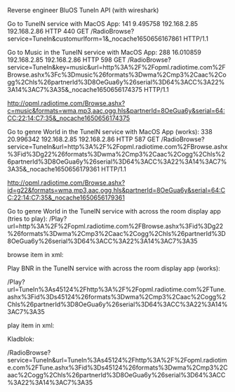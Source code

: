 Reverse engineer BluOS TuneIn API (with wireshark)

Go to TuneIN service with MacOS App:
141	9.495758	192.168.2.85	192.168.2.86	HTTP	440	GET /RadioBrowse?service=TuneIn&customurlform=1&_nocache1650656167861 HTTP/1.1 

Go to Music in the TuneIN service with MacOS App:
288	16.010859	192.168.2.85	192.168.2.86	HTTP	598	GET /RadioBrowse?service=TuneIn&key=music&url=http%3A%2F%2Fopml.radiotime.com%2FBrowse.ashx%3Fc%3Dmusic%26formats%3Dwma%2Cmp3%2Caac%2Cogg%2Chls%26partnerId%3D8OeGua6y%26serial%3D64%3ACC%3A22%3A14%3AC7%3A35&_nocache1650656174375 HTTP/1.1 

http://opml.radiotime.com/Browse.ashx?c=music&formats=wma,mp3,aac,ogg,hls&partnerId=8OeGua6y&serial=64:CC:22:14:C7:35&_nocache1650656174375

Go to genre World in the TuneIN service with MacOS App (works):
338	20.996342	192.168.2.85	192.168.2.86	HTTP	587	GET /RadioBrowse?service=TuneIn&url=http%3A%2F%2Fopml.radiotime.com%2FBrowse.ashx%3Fid%3Dg22%26formats%3Dwma%2Cmp3%2Caac%2Cogg%2Chls%26partnerId%3D8OeGua6y%26serial%3D64%3ACC%3A22%3A14%3AC7%3A35&_nocache1650656179361 HTTP/1.1 

http://opml.radiotime.com/Browse.ashx?id=g22&formats=wma,mp3,aac,ogg,hls&partnerId=8OeGua6y&serial=64:CC:22:14:C7:35&_nocache1650656179361

Go to genre World in the TuneIN service with across the room display app (tries to play):
/Play?url=http%3A%2F%2Fopml.radiotime.com%2FBrowse.ashx%3Fid%3Dg22%26formats%3Dwma%2Cmp3%2Caac%2Cogg%2Chls%26partnerId%3D8OeGua6y%26serial%3D64%3ACC%3A22%3A14%3AC7%3A35

browse item in xml:
<radiotime service="TuneIn">

<item guide_id="g22" text="World Music" URL="http%3A%2F%2Fopml.radiotime.com%2FBrowse.ashx%3Fid%3Dg22%26formats%3Dwma%2Cmp3%2Caac%2Cogg%2Chls%26partnerId%3D8OeGua6y%26serial%3D64%3ACC%3A22%3A14%3AC7%3A35" type="link"/>

Play BNR in the TuneIN service with across the room display app (works):

/Play?url=TuneIn%3As45124%2Fhttp%3A%2F%2Fopml.radiotime.com%2FTune.ashx%3Fid%3Ds45124%26formats%3Dwma%2Cmp3%2Caac%2Cogg%2Chls%26partnerId%3D8OeGua6y%26serial%3D64%3ACC%3A22%3A14%3AC7%3A35

play item in xml:
<radiotime service="TuneIn">

<category text="Stations">

<item guide_id="s45124" item="station" subtext="#ikhoorbijBNR" text="BNR Nieuwsradio 91.3 (Business News)" is_preset="true" URL="TuneIn%3As45124%2Fhttp%3A%2F%2Fopml.radiotime.com%2FTune.ashx%3Fid%3Ds45124%26formats%3Dwma%2Cmp3%2Caac%2Cogg%2Chls%26partnerId%3D8OeGua6y%26serial%3D64%3ACC%3A22%3A14%3AC7%3A35" image="http://cdn-profiles.tunein.com/s1993/images/logoq.png?t=160743" preset_id="s45124" type="audio"/>

Kladblok:

/RadioBrowse?service=TuneIn&url=TuneIn%3As45124%2Fhttp%3A%2F%2Fopml.radiotime.com%2FTune.ashx%3Fid%3Ds45124%26formats%3Dwma%2Cmp3%2Caac%2Cogg%2Chls%26partnerId%3D8OeGua6y%26serial%3D64%3ACC%3A22%3A14%3AC7%3A35